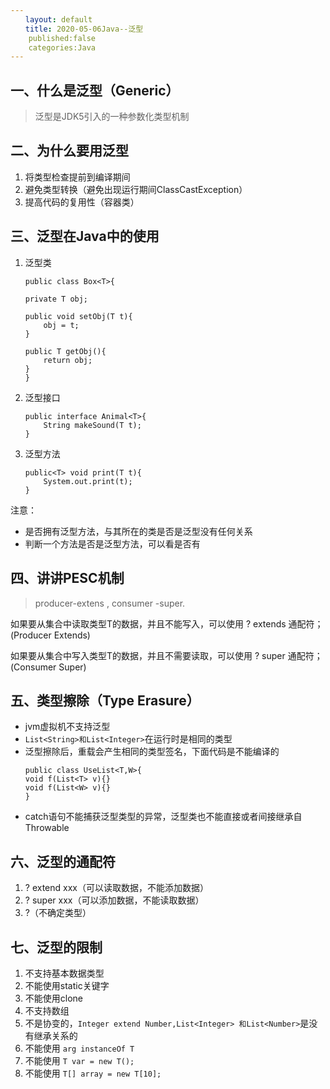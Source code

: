 ```yaml
---
　　layout: default
　　title: 2020-05-06Java--泛型
	published:false
	categories:Java
---
```


## 一、什么是泛型（Generic） ##
> 泛型是JDK5引入的一种参数化类型机制

## 二、为什么要用泛型 ##
1. 将类型检查提前到编译期间
2. 避免类型转换（避免出现运行期间ClassCastException）
3. 提高代码的复用性（容器类）

## 三、泛型在Java中的使用 ##
1. 泛型类

    ```
	public class Box<T>{

	private T obj;

	public void setObj(T t){
		obj = t;	
	}

	public T getObj(){
		return obj;
	}
	}	

2. 泛型接口
	```
	public interface Animal<T>{
		String makeSound(T t);
	}
3. 泛型方法
	```
	public<T> void print(T t){
		System.out.print(t);
	}
注意：
- 是否拥有泛型方法，与其所在的类是否是泛型没有任何关系
- 判断一个方法是否是泛型方法，可以看是否有<T>
## 四、讲讲PESC机制 ##


> producer-extens , consumer -super.

如果要从集合中读取类型T的数据，并且不能写入，可以使用 ? extends 通配符；(Producer Extends)

如果要从集合中写入类型T的数据，并且不需要读取，可以使用 ? super 通配符；(Consumer Super)

## 五、类型擦除（Type Erasure） ##

- jvm虚拟机不支持泛型
- `List<String>和List<Integer>`在运行时是相同的类型
-	泛型擦除后，重载会产生相同的类型签名，下面代码是不能编译的
	 ``` 
	public class UseList<T,W>{
	void f(List<T> v){}
	void f(List<W> v){}
	}
- catch语句不能捕获泛型类型的异常，泛型类也不能直接或者间接继承自Throwable   
## 六、泛型的通配符 ##
1. ? extend xxx（可以读取数据，不能添加数据）
2. ? super xxx（可以添加数据，不能读取数据）
3. ?（不确定类型）

## 七、泛型的限制 ##
1. 不支持基本数据类型
2. 不能使用static关键字
4. 不能使用clone
5. 不支持数组
6. 不是协变的，`Integer extend Number,List<Integer> 和List<Number>`是没有继承关系的
7. 不能使用 `arg instanceOf T`
8. 不能使用 `T var = new T();`
9. 不能使用 `T[] array = new T[10];`
